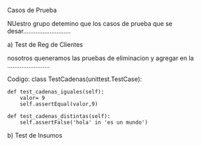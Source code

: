 Casos de Prueba

NUestro grupo detemino que los casos de prueba que se desar...........................

a) Test de Reg de Clientes

nosotros queneramos las pruebas de eliminacion y agregar en la ........................

Codigo:
class TestCadenas(unittest.TestCase):

    def test_cadenas_iguales(self):
        valor= 9
        self.assertEqual(valor,9)
    
    def test_cadenas_distintas(self):
        self.assertFalse('hola' in 'es un mundo')

b) Test de Insumos

